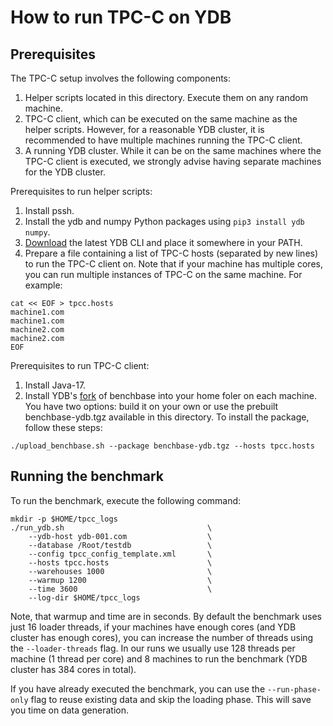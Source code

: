 # How to run TPC-C on YDB

## Prerequisites

The TPC-C setup involves the following components:
1. Helper scripts located in this directory. Execute them on any random machine.
2. TPC-C client, which can be executed on the same machine as the helper scripts. However, for a reasonable YDB cluster, it is recommended to have multiple machines running the TPC-C client.
3. A running YDB cluster. While it can be on the same machines where the TPC-C client is executed, we strongly advise having separate machines for the YDB cluster.

Prerequisites to run helper scripts:
1. Install pssh.
2. Install the ydb and numpy Python packages using `pip3 install ydb numpy`.
3. [Download](https://ydb.tech/en/docs/downloads/) the latest YDB CLI and place it somewhere in your PATH.
4. Prepare a file containing a list of TPC-C hosts (separated by new lines) to run the TPC-C client on. Note that if your machine has multiple cores, you can run multiple instances of TPC-C on the same machine. For example:

```
cat << EOF > tpcc.hosts
machine1.com
machine1.com
machine2.com
machine2.com
EOF
```

Prerequisites to run TPC-C client:
1. Install Java-17.
2. Install YDB's [fork](https://github.com/ydb-platform/benchbase) of benchbase into your home foler on each machine.
You have two options: build it on your own or use the prebuilt benchbase-ydb.tgz available in this directory. To install the package, follow these steps:
```
./upload_benchbase.sh --package benchbase-ydb.tgz --hosts tpcc.hosts
```

## Running the benchmark

To run the benchmark, execute the following command:

```
mkdir -p $HOME/tpcc_logs
./run_ydb.sh                                \
    --ydb-host ydb-001.com                  \
    --database /Root/testdb                 \
    --config tpcc_config_template.xml       \
    --hosts tpcc.hosts                      \
    --warehouses 1000                       \
    --warmup 1200                           \
    --time 3600                             \
    --log-dir $HOME/tpcc_logs
```

Note, that warmup and time are in seconds. By default the benchmark uses just 16 loader threads, if your machines have enough cores (and YDB cluster has enough cores), you can increase the number of threads using the `--loader-threads` flag. In our runs we usually use 128 threads per machine (1 thread per core) and 8 machines to run the benchmark (YDB cluster has 384 cores in total).

If you have already executed the benchmark, you can use the `--run-phase-only` flag to reuse existing data and skip the loading phase. This will save you time on data generation.